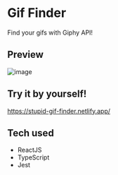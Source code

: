 # Gif Finder

Find your gifs with Giphy API!

## Preview
![image](https://user-images.githubusercontent.com/73798322/203617591-d0036253-c562-4234-8213-47eb2733057a.png)

## Try it by yourself!
https://stupid-gif-finder.netlify.app/


## Tech used
   - ReactJS
   - TypeScript
   - Jest
